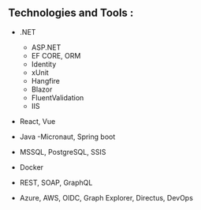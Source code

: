 ## Technologies and Tools : 

- .NET
    - ASP.NET 
    - EF CORE, ORM
    - Identity
    - xUnit
    - Hangfire
    - Blazor
    - FluentValidation
    - IIS
- React, Vue
- Java
  -Micronaut, Spring boot
  
- MSSQL, PostgreSQL, SSIS
- Docker
- REST, SOAP, GraphQL
- Azure, AWS, OIDC, Graph Explorer, Directus, DevOps
